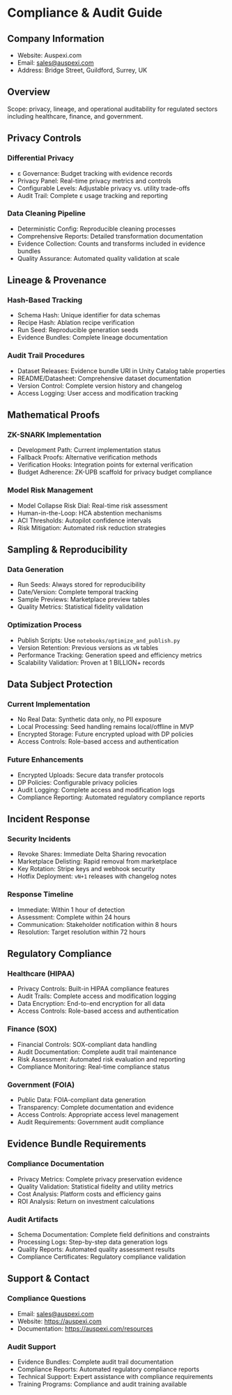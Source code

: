 # Compliance & Audit Guide

## Company Information
- Website: Auspexi.com
- Email: sales@auspexi.com
- Address: Bridge Street, Guildford, Surrey, UK

## Overview
Scope: privacy, lineage, and operational auditability for regulated sectors including healthcare, finance, and government.

## Privacy Controls

### Differential Privacy
- ε Governance: Budget tracking with evidence records
- Privacy Panel: Real-time privacy metrics and controls
- Configurable Levels: Adjustable privacy vs. utility trade-offs
- Audit Trail: Complete ε usage tracking and reporting

### Data Cleaning Pipeline
- Deterministic Config: Reproducible cleaning processes
- Comprehensive Reports: Detailed transformation documentation
- Evidence Collection: Counts and transforms included in evidence bundles
- Quality Assurance: Automated quality validation at scale

## Lineage & Provenance

### Hash-Based Tracking
- Schema Hash: Unique identifier for data schemas
- Recipe Hash: Ablation recipe verification
- Run Seed: Reproducible generation seeds
- Evidence Bundles: Complete lineage documentation

### Audit Trail Procedures
- Dataset Releases: Evidence bundle URI in Unity Catalog table properties
- README/Datasheet: Comprehensive dataset documentation
- Version Control: Complete version history and changelog
- Access Logging: User access and modification tracking

## Mathematical Proofs

### ZK-SNARK Implementation
- Development Path: Current implementation status
- Fallback Proofs: Alternative verification methods
- Verification Hooks: Integration points for external verification
- Budget Adherence: ZK-UPB scaffold for privacy budget compliance

### Model Risk Management
- Model Collapse Risk Dial: Real-time risk assessment
- Human-in-the-Loop: HCA abstention mechanisms
- ACI Thresholds: Autopilot confidence intervals
- Risk Mitigation: Automated risk reduction strategies

## Sampling & Reproducibility

### Data Generation
- Run Seeds: Always stored for reproducibility
- Date/Version: Complete temporal tracking
- Sample Previews: Marketplace preview tables
- Quality Metrics: Statistical fidelity validation

### Optimization Process
- Publish Scripts: Use `notebooks/optimize_and_publish.py`
- Version Retention: Previous versions as `vN` tables
- Performance Tracking: Generation speed and efficiency metrics
- Scalability Validation: Proven at 1 BILLION+ records

## Data Subject Protection

### Current Implementation
- No Real Data: Synthetic data only, no PII exposure
- Local Processing: Seed handling remains local/offline in MVP
- Encrypted Storage: Future encrypted upload with DP policies
- Access Controls: Role-based access and authentication

### Future Enhancements
- Encrypted Uploads: Secure data transfer protocols
- DP Policies: Configurable privacy policies
- Audit Logging: Complete access and modification logs
- Compliance Reporting: Automated regulatory compliance reports

## Incident Response

### Security Incidents
- Revoke Shares: Immediate Delta Sharing revocation
- Marketplace Delisting: Rapid removal from marketplace
- Key Rotation: Stripe keys and webhook security
- Hotfix Deployment: `vN+1` releases with changelog notes

### Response Timeline
- Immediate: Within 1 hour of detection
- Assessment: Complete within 24 hours
- Communication: Stakeholder notification within 8 hours
- Resolution: Target resolution within 72 hours

## Regulatory Compliance

### Healthcare (HIPAA)
- Privacy Controls: Built-in HIPAA compliance features
- Audit Trails: Complete access and modification logging
- Data Encryption: End-to-end encryption for all data
- Access Controls: Role-based access and authentication

### Finance (SOX)
- Financial Controls: SOX-compliant data handling
- Audit Documentation: Complete audit trail maintenance
- Risk Assessment: Automated risk evaluation and reporting
- Compliance Monitoring: Real-time compliance status

### Government (FOIA)
- Public Data: FOIA-compliant data generation
- Transparency: Complete documentation and evidence
- Access Controls: Appropriate access level management
- Audit Requirements: Government audit compliance

## Evidence Bundle Requirements

### Compliance Documentation
- Privacy Metrics: Complete privacy preservation evidence
- Quality Validation: Statistical fidelity and utility metrics
- Cost Analysis: Platform costs and efficiency gains
- ROI Analysis: Return on investment calculations

### Audit Artifacts
- Schema Documentation: Complete field definitions and constraints
- Processing Logs: Step-by-step data generation logs
- Quality Reports: Automated quality assessment results
- Compliance Certificates: Regulatory compliance validation

## Support & Contact

### Compliance Questions
- Email: sales@auspexi.com
- Website: https://auspexi.com
- Documentation: https://auspexi.com/resources

### Audit Support
- Evidence Bundles: Complete audit trail documentation
- Compliance Reports: Automated regulatory compliance reports
- Technical Support: Expert assistance with compliance requirements
- Training Programs: Compliance and audit training available



